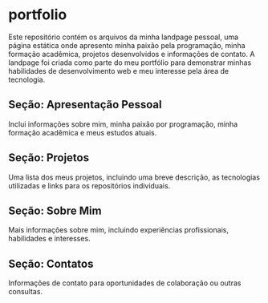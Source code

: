 # portfolio

Este repositório contém os arquivos da minha landpage pessoal, uma página estática onde apresento minha paixão pela programação, minha formação acadêmica, projetos desenvolvidos e informações de contato. A landpage foi criada como parte do meu portfólio para demonstrar minhas habilidades de desenvolvimento web e meu interesse pela área de tecnologia. 

## Seção: Apresentação Pessoal

Inclui informações sobre mim, minha paixão por programação, minha formação acadêmica e meus estudos atuais.

## Seção: Projetos

Uma lista dos meus projetos, incluindo uma breve descrição, as tecnologias utilizadas e links para os repositórios individuais.

## Seção: Sobre Mim

Mais informações sobre mim, incluindo experiências profissionais, habilidades e interesses.

## Seção: Contatos

Informações de contato para oportunidades de colaboração ou outras consultas.
